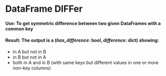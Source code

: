 # DataFrame DIFFer
#### Use: To get symmetric difference between two given DataFrames with a common key
#### Result: The output is a (*has_difference*: bool, *difference*: dict) showing:
* in A but not in B
* in B but not in A
* both in A and in B (with same keys but different values in one or more non-key columns)
